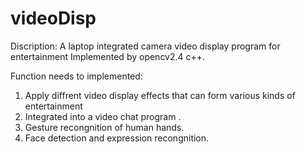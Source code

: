 videoDisp
=========
Discription:
A laptop integrated camera video display program for entertainment
Implemented by opencv2.4 c++.

Function needs to implemented:
1. Apply diffrent video display effects that can form various kinds of entertainment
2. Integrated into a video chat program .
3. Gesture recongnition of human hands.
4. Face detection and expression recongnition.

